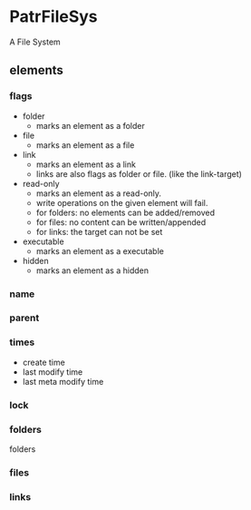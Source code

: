 # PatrFileSys
A File System
## elements
### flags
* folder
    * marks an element as a folder
* file
    * marks an element as a file
* link
    * marks an element as a link
    * links are also flags as folder or file. (like the link-target)
* read-only
    * marks an element as a read-only.
    * write operations on the given element will fail.
    * for folders: no elements can be added/removed
    * for files: no content can be written/appended
    * for links: the target can not be set
* executable
    * marks an element as a executable
* hidden
    * marks an element as a hidden
### name
### parent
### times
* create time
* last modify time
* last meta modify time
### lock
### folders
folders
### files
### links